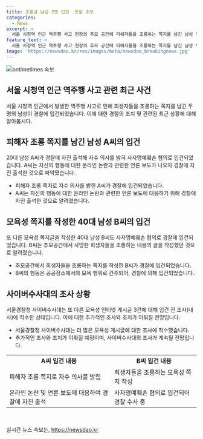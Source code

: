 ```yaml
---
title: 조롱글 남성 2명 입건  못할 추모
categories:
  - News
excerpt: >
  서울 시청역 인근 역주행 사고 현장의 추모 공간에 피해자들을 조롱하는 쪽지를 남긴 남성 두 명이 경찰에 입건됐다. 서울 남대문경찰서는 A씨가 자수 의사를 밝혀 사자명예훼손 혐의로 입건했다고 5일 밝혔다. 이어 B씨도 특정돼 사자명예훼손 혐의로 입건됐다. 사이버수사대는 모욕성 게시글 3건에 대한 내사에 착수했다. 온라인 커뮤니티에 공개된 쪽지 내용이 논란을 일으키며 사람들의 분노를 사로잡았고, 경찰의 빠른 대응으로 사회적 관심을 끌고 있다.
feature_text: >
  서울 시청역 인근 역주행 사고 현장의 추모 공간에 피해자들을 조롱하는 쪽지를 남긴 남성 두 명이 경찰에 입건됐다. 서울 남대문경찰서는 A씨가 자수 의사를 밝혀 사자명예훼손 혐의로 입건했다고 5일 밝혔다. 이어 B씨도 특정돼 사자명예훼손 혐의로 입건됐다. 사이버수사대는 모욕성 게시글 3건에 대한 내사에 착수했다. 온라인 커뮤니티에 공개된 쪽지 내용이 논란을 일으키며 사람들의 분노를 사로잡았고, 경찰의 빠른 대응으로 사회적 관심을 끌고 있다.
image: 'https://newsdao.kr/res/images/meta/newsdao_breakingnews.jpg'
---
```


<p><img src="https://newsdao.kr/res/images/meta/newsdao_breakingnews.jpg" alt="ontimetimes 속보" /></p>

<h2 data-ke-size="size26">서울 시청역 인근 역주행 사고 관련 최근 사건</h2>

<p data-ke-size="size16">서울 시청역 인근에서 발생한 역주행 사고로 인해 희생자들을 조롱하는 쪽지를 남긴 두 명의 남성이 경찰에 입건되었습니다. 이에 대한 경찰의 조치 및 관련된 최근 상황에 대해 알아봅시다.</p>

<h2 data-ke-size="size26">피해자 조롱 쪽지를 남긴 남성 A씨의 입건</h2>

<p data-ke-size="size16">20대 남성 A씨가 경찰에 자진 출석해 자수 의사를 밝혀 사자명예훼손 혐의로 입건되었습니다. A씨는 자신의 행동에 대한 온라인 논란과 관련한 언론 보도가 나오자 경찰에 자진 출석한 것으로 파악됐습니다.</p>

<ul>
  <li>피해자 조롱 쪽지로 자수 의사를 밝힌 A씨가 경찰에 입건되었습니다.</li>
  <li>A씨는 자신의 행동에 대한 온라인 논란과 관련한 언론 보도에 대응하기 위해 경찰에 자진 출석한 것으로 알려졌습니다.</li>
</ul>

<h2 data-ke-size="size26">모욕성 쪽지를 작성한 40대 남성 B씨의 입건</h2>

<p data-ke-size="size16">또 다른 모욕성 쪽지글을 작성한 40대 남성 B씨도 사자명예훼손 혐의로 경찰에 입건되었습니다. B씨는 추모공간에서 사망한 희생자들을 조롱하는 내용의 글을 작성했던 것으로 알려졌습니다.</p>

<ul>
  <li>추모공간에서 희생자들을 조롱하는 쪽지를 작성한 B씨가 경찰에 입건되었습니다.</li>
  <li>B씨의 행동은 공공장소에서의 모욕 행위로 간주되어, 경찰에 의해 입건되었습니다.</li>
</ul>

<h2 data-ke-size="size26">사이버수사대의 조사 상황</h2>

<p data-ke-size="size16">서울경찰청 사이버수사대는 또 다른 모욕성 인터넷 게시글 3건에 대해 입건 전 조사(내사)에 착수한 상태입니다. 이에 대한 추가적인 조사와 조치가 이뤄질 전망입니다.</p>

<ul>
  <li>서울경찰청 사이버수사대는 더 많은 모욕성 게시글에 대한 조사에 착수했습니다.</li>
  <li>추가적인 조사와 조치가 이뤄질 예정이며, 사이버수사대의 조사가 계속될 전망입니다.</li>
</ul>

<table>
  <tr>
    <td style="text-align: center; height: 17px;"><b>A씨 입건 내용</b></td>
    <td style="text-align: center; height: 17px;"><b>B씨 입건 내용</b></td>
  </tr>
  <tr>
    <td>피해자 조롱 쪽지로 자수 의사를 밝힘</td>
    <td>희생자들을 조롱하는 모욕성 쪽지 작성</td>
  </tr>
  <tr>
    <td>온라인 논란 및 언론 보도에 대응하여 경찰에 자진 출석</td>
    <td>사자명예훼손 혐의로 입건되어 경찰 수사 중</td>
  </tr>
</table>

<p data-ke-size="size16">&nbsp;</p>
실시간 뉴스 속보는, <a href="https://newsdao.kr" rel="dofollow">https://newsdao.kr</a>


